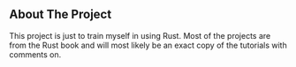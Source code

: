 ## About The Project

This project is just to train myself in using Rust. Most of the projects are from the Rust book and will most likely be an exact copy of the tutorials with comments on.
